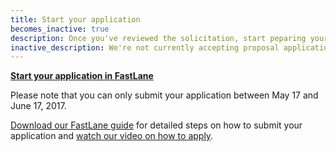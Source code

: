 ```yaml
---
title: Start your application
becomes_inactive: true
description: Once you've reviewed the solicitation, start peparing your application in FastLane.
inactive_description: We're not currently accepting proposal applications.
---
```


**[Start your application in FastLane](#)**

Please note that you can only submit your application between May 17 and June 17, 2017.

[Download our FastLane guide](#) for detailed steps on how to submit your application and [watch our video on how to apply](#).
